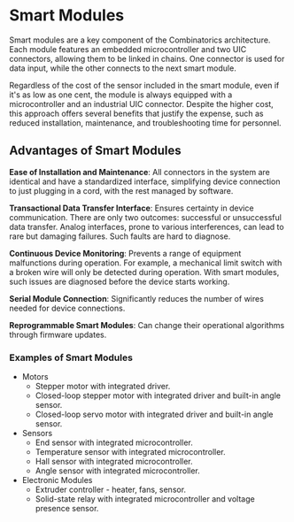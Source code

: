 # Smart Modules

Smart modules are a key component of the Combinatorics architecture. Each module features an embedded microcontroller
and two UIC connectors, allowing them to be linked in chains. One connector is used for data input, while the other
connects to the next smart module.

Regardless of the cost of the sensor included in the smart module, even if it's as low as one cent, the module is always
equipped with a microcontroller and an industrial UIC connector. Despite the higher cost, this approach offers several
benefits that justify the expense, such as reduced installation, maintenance, and troubleshooting time for personnel.

## Advantages of Smart Modules

**Ease of Installation and Maintenance**: All connectors in the system are identical and have a standardized interface,
simplifying device connection to just plugging in a cord, with the rest managed by software.

**Transactional Data Transfer Interface**: Ensures certainty in device communication. There are only two outcomes:
successful or unsuccessful data transfer. Analog interfaces, prone to various interferences, can lead to rare but
damaging failures. Such faults are hard to diagnose.

**Continuous Device Monitoring**: Prevents a range of equipment malfunctions during operation. For example, a mechanical
limit switch with a broken wire will only be detected during operation. With smart modules, such issues are diagnosed
before the device starts working.

**Serial Module Connection**: Significantly reduces the number of wires needed for device connections.

**Reprogrammable Smart Modules**: Can change their operational algorithms through firmware updates.

### Examples of Smart Modules

- Motors
    - Stepper motor with integrated driver.
    - Closed-loop stepper motor with integrated driver and built-in angle sensor.
    - Closed-loop servo motor with integrated driver and built-in angle sensor.
- Sensors
    - End sensor with integrated microcontroller.
    - Temperature sensor with integrated microcontroller.
    - Hall sensor with integrated microcontroller.
    - Angle sensor with integrated microcontroller.
- Electronic Modules
    - Extruder controller - heater, fans, sensor.
    - Solid-state relay with integrated microcontroller and voltage presence sensor.
